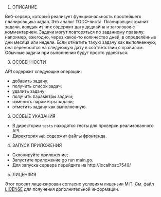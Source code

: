 1. ОПИСАНИЕ
   
Веб-сервер, который реализует функциональность простейшего планировщика задач. Это аналог TODO-листа. 
Планировщик хранит задачи, каждая из них содержит дату дедлайна и заголовок с комментарием. Задачи могут повторяться по заданному правилу: например, ежегодно, через какое-то количество дней, в определённые дни месяца или недели. Если отметить такую задачу как выполненную, она переносится на следующую дату в соответствии с правилом. Обычные задачи при выполнении будут просто удаляться. 

3. ОСОБЕННОСТИ
   
API содержит следующие операции:
- добавить задачу;
- получить список задач;
- удалить задачу;
- получить параметры задачи;
- изменить параметры задачи;
- отметить задачу как выполненную.

3. ОСОБЫЕ УКАЗАНИЯ
   
- В директории `tests` находятся тесты для проверки реализованного API.
- Директория `web` содержит файлы фронтенда.

4. ЗАПУСК ПРИЛОЖЕНИЯ
   
- Склонируйте приложение;
- Запустите приложение go run main.go.
- Для запуска сервера перейдите на http://localhost:7540/

5. ЛИЦЕНЗИЯ

Этот проект лицензирован согласно условиям лицензии MIT. См. файл [LICENSE](https://github.com/jedyEvgeny/YPGoFinalJob/blob/main/LICENSE) для получения дополнительной информации.
